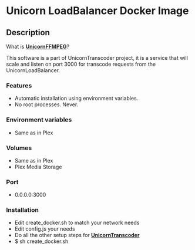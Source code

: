 # Unicorn LoadBalancer Docker Image 

## Description
What is **[UnicornFFMPEG](https://github.com/UnicornTranscoder/UnicornFFMPEG)**?

This software is a part of UnicornTranscoder project, it is a service that will scale and listen on port 3000 for transcode requests from the UnicornLoadBalancer.

### Features
- Automatic installation using environment variables.
- No root processes. Never.

### Environment variables

- Same as in Plex

### Volumes
- Same as in Plex
- Plex Media Storage

### Port

- 0.0.0.0:3000

### Installation
* Edit create_docker.sh to match your network needs
* Edit config.js your needs
* Do all the other setup steps for **[UnicornTranscoder](https://github.com/UnicornTranscoder/UnicornTranscoder)**
* $ sh create_docker.sh
